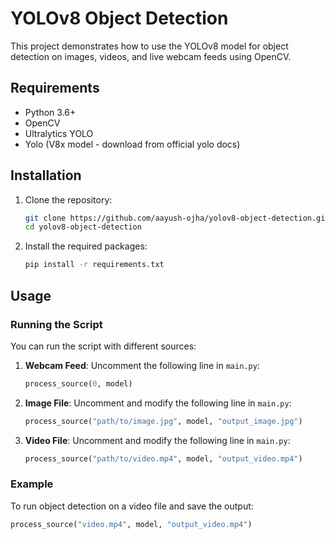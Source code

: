 # YOLOv8 Object Detection

This project demonstrates how to use the YOLOv8 model for object detection on images, videos, and live webcam feeds using OpenCV.

## Requirements

- Python 3.6+
- OpenCV
- Ultralytics YOLO
- Yolo (V8x model - download from official yolo docs)

## Installation

1. Clone the repository:
    ```sh
    git clone https://github.com/aayush-ojha/yolov8-object-detection.git
    cd yolov8-object-detection
    ```

2. Install the required packages:
    ```sh
    pip install -r requirements.txt
    ```

## Usage

### Running the Script

You can run the script with different sources:

1. **Webcam Feed**:
    Uncomment the following line in `main.py`:
    ```python
    process_source(0, model)
    ```

2. **Image File**:
    Uncomment and modify the following line in `main.py`:
    ```python
    process_source("path/to/image.jpg", model, "output_image.jpg")
    ```

3. **Video File**:
    Uncomment and modify the following line in `main.py`:
    ```python
    process_source("path/to/video.mp4", model, "output_video.mp4")
    ```

### Example

To run object detection on a video file and save the output:
```python
process_source("video.mp4", model, "output_video.mp4")